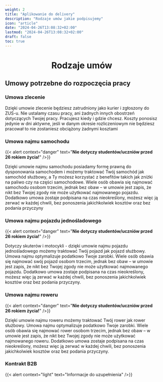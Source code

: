 ```yaml
---
weight: 2
title: "Aplikowanie do delivery"
description: "Rodzaje umów jakie podpisujemy"
icon: "article"
date: "2024-04-26T13:08:32+02:00"
lastmod: "2024-04-26T13:08:32+02:00"
draft: false
toc: true 
---
```


# <p style="text-align: center;">Rodzaje umów</p>

## Umowy potrzebne do rozpoczęcia pracy


### Umowa zlecenie
  Dzięki umowie zlecenie będziesz zatrudniony jako kurier i zgłoszony do
ZUS-u. Nie ustalamy czasu pracy, ani żadnych innych obostrzeń dotyczących
Twojej pracy. Pracujesz kiedy i gdzie chcesz. Koszty ponosisz jedynie w dni aktywne,
jeśli w danym okresie rozliczeniowym nie będziesz pracował to nie zostaniesz
obciążony żadnymi kosztami

### Umowa najmu samochodu 
 {{< alert context="danger" text="<strong>Nie dotyczy studentów/uczniów przed 26 rokiem życia!</strong>" />}}

Dzięki umowie najmu samochodu posiadamy formę prawną do dysponowania
samochodem i możemy traktować Twój samochód jak samochód służbowy, a Ty
możesz korzystać z benefitów takich jak zniżki na paliwo czy na części
samochodowe. Wiele osób obawia się najmować samochodu osobom trzecim,
jednak bez obaw – w umowie jest zapis, że nikt bez Twojej zgody nie może
użytkować najmowanego pojazdu. Dodatkowo umowa zostaje podpisana na czas
nieokreślony, możesz więc ją zerwać w każdej chwili, bez ponoszenia jakichkolwiek kosztów oraz bez podania przyczyny

### Umowa najmu pojazdu jednośladowego
 {{< alert context="danger" text="<strong>Nie dotyczy studentów/uczniów przed 26 rokiem życia!</strong>" />}}
  
  Dotyczy skuterów i motocykli - dzięki umowie najmu pojazdu
jednośladowego możemy traktować Twój pojazd jak pojazd służbowy. Umowa
najmu optymalizuje podatkowo Twoje zarobki. Wiele osób obawia się najmować
swój pojazd osobom trzecim, jednak bez obaw – w umowie jest zapis, że nikt bez
Twojej zgody nie może użytkować najmowanego pojazdu. Dodatkowo umowa
zostaje podpisana na czas nieokreślony, możesz więc ją zerwać w każdej chwili, bez
ponoszenia jakichkolwiek kosztów oraz bez podania przyczyny.

### Umowa najmu roweru
 {{< alert context="danger" text="<strong>Nie dotyczy studentów/uczniów przed 26 rokiem życia!</strong>" />}}

Dzięki umowie najmu roweru możemy traktować Twój rower jak rower służbowy.
Umowa najmu optymalizuje podatkowo Twoje zarobki. Wiele osób obawia się
najmować rower osobom trzecim, jednak bez obaw – w umowie jest zapis, że nikt
bez Twojej zgody nie może użytkować najmowanego roweru. Dodatkowo umowa
zostaje podpisana na czas nieokreślony, możesz więc ją zerwać w każdej chwili, bez
ponoszenia jakichkolwiek kosztów oraz bez podania przyczyny.

### Kontrakt B2B

{{< alert context="light" text="Informacje do uzupełnienia" />}}
   
